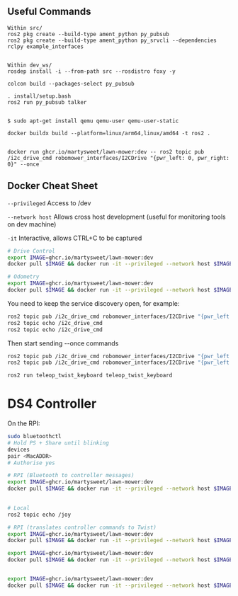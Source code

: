 
## Useful Commands
```
Within src/
ros2 pkg create --build-type ament_python py_pubsub
ros2 pkg create --build-type ament_python py_srvcli --dependencies rclpy example_interfaces


Within dev_ws/
rosdep install -i --from-path src --rosdistro foxy -y

colcon build --packages-select py_pubsub

. install/setup.bash
ros2 run py_pubsub talker


$ sudo apt-get install qemu qemu-user qemu-user-static

docker buildx build --platform=linux/arm64,linux/amd64 -t ros2 .


docker run ghcr.io/martysweet/lawn-mower:dev -- ros2 topic pub /i2c_drive_cmd robomower_interfaces/I2CDrive "{pwr_left: 0, pwr_right: 0}" --once
```

## Docker Cheat Sheet
`--privileged` Access to /dev

`--network host` Allows cross host development (useful for monitoring tools on dev machine)

`-it` Interactive, allows CTRL+C to be captured

```bash
# Drive Control
export IMAGE=ghcr.io/martysweet/lawn-mower:dev
docker pull $IMAGE && docker run -it --privileged --network host $IMAGE ros2 run drive_i2c drive_control
```

```bash
# Odometry
export IMAGE=ghcr.io/martysweet/lawn-mower:dev
docker pull $IMAGE && docker run -it --privileged --network host $IMAGE ros2 run drive_i2c odometry_feedback
```

You need to keep the service discovery open, for example:
```bash
ros2 topic pub /i2c_drive_cmd robomower_interfaces/I2CDrive "{pwr_left: 0, pwr_right: 0}"
ros2 topic echo /i2c_drive_cmd
ros2 topic echo /i2c_drive_cmd  
```

Then start sending --once commands
```bash
ros2 topic pub /i2c_drive_cmd robomower_interfaces/I2CDrive "{pwr_left: 255, pwr_right: 255}"  --once
ros2 topic pub /i2c_drive_cmd robomower_interfaces/I2CDrive "{pwr_left: 0, pwr_right: 0}"  --once
```

```bash
ros2 run teleop_twist_keyboard teleop_twist_keyboard
```

# DS4 Controller

On the RPI:
```bash
sudo bluetoothctl
# Hold PS + Share until blinking
devices
pair <MacADDR>
# Authorise yes
```

```bash
# RPI (Bluetooth to controller messages)
export IMAGE=ghcr.io/martysweet/lawn-mower:dev
docker pull $IMAGE && docker run -it --privileged --network host $IMAGE -- ros2 run joy_linux joy_linux_node
 

# Local
ros2 topic echo /joy

# RPI (translates controller commands to Twist)
export IMAGE=ghcr.io/martysweet/lawn-mower:dev
docker pull $IMAGE && docker run -it --privileged --network host $IMAGE -- ros2 run teleop_twist_joy teleop_node --ros-args -p require_enable_button:="false" -p axis_linear.x:="1" -p axis_angular.yaw:="0" -p scale_linear.x:="3.0" -p scale_angular.yaw:="3.0"

export IMAGE=ghcr.io/martysweet/lawn-mower:dev
docker pull $IMAGE && docker run -it --privileged --network host $IMAGE -- ros2 run demo_nodes_cpp listener


export IMAGE=ghcr.io/martysweet/lawn-mower:dev
docker pull $IMAGE && docker run -it --privileged --network host $IMAGE -- ros2 run demo_nodes_cpp talker
```
